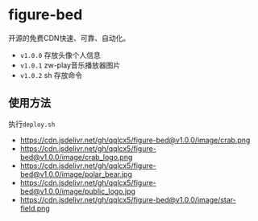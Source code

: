 # figure-bed

开源的免费CDN快速、可靠、自动化。

- `v1.0.0` 存放头像个人信息
- `v1.0.1` zw-play音乐播放器图片
- `v1.0.2` sh 存放命令

## 使用方法

执行`deploy.sh`

- https://cdn.jsdelivr.net/gh/qqlcx5/figure-bed@v1.0.0/image/crab.png
- https://cdn.jsdelivr.net/gh/qqlcx5/figure-bed@v1.0.0/image/crab_logo.png
- https://cdn.jsdelivr.net/gh/qqlcx5/figure-bed@v1.0.0/image/polar_bear.jpg
- https://cdn.jsdelivr.net/gh/qqlcx5/figure-bed@v1.0.0/image/public_logo.jpg
- https://cdn.jsdelivr.net/gh/qqlcx5/figure-bed@v1.0.0/image/star-field.png
